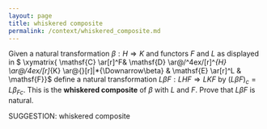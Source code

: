 ```yaml
---
layout: page
title: whiskered composite
permalink: /context/whiskered_composite.md
---
```

 Given a natural transformation $\beta : H \Rightarrow K$ and functors $F$ and $L$ as displayed in
$ \xymatrix{ \mathsf{C} \ar[r]^F&  \mathsf{D} \ar@/^4ex/[r]^*{H} \ar@/_4ex/[r]_*{K} \ar@{}[r]|*{\Downarrow\beta} & \mathsf{E} \ar[r]^L & \mathsf{F}}$
define a natural transformation $L\beta F : LHF \Rightarrow LKF$ by $(L \beta F)_c = L \beta_{Fc}$. This is the **whiskered composite** of $\beta$ with $L$ and $F$. Prove that $L\beta F$ is natural.


SUGGESTION: whiskered composite